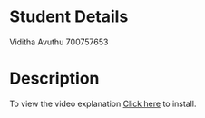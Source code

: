 # Student Details

Viditha Avuthu
700757653

# Description



To view the video explanation [Click here](https://pip.pypa.io/en/stable/) to install.

